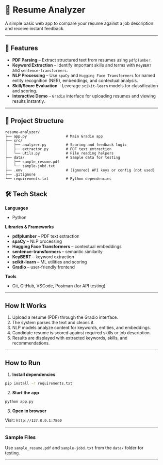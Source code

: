 # 🤖 Resume Analyzer

A simple basic web app to compare your resume against a job description and receive instant feedback.

---

## 🚀 Features
-  **PDF Parsing** – Extract structured text from resumes using `pdfplumber`.
-  **Keyword Extraction** – Identify important skills and terms with `KeyBERT` and `sentence-transformers`.
-  **NLP Processing** – Use `spaCy` and `Hugging Face Transformers` for named entity recognition (NER), embeddings, and contextual analysis.
-  **Skill/Score Evaluation** – Leverage `scikit-learn` models for classification and scoring.
-  **Interactive Demo** – `Gradio` interface for uploading resumes and viewing results instantly.

---

## 📁 Project Structure

```
resume-analyzer/
├── app.py                  # Main Gradio app
├── src/
│   ├── analyzer.py         # Scoring and feedback logic
│   ├── extractor.py        # PDF text extraction
│   └── utils.py            # File reading helpers
├── data/                   # Sample data for testing
│   ├── sample_resume.pdf
│   └── sample-jobd.txt
├── .env                    # (ignored) API keys or config (not used)
├── .gitignore
└── requirements.txt        # Python dependencies
```
## 🛠️ Tech Stack

**Languages**  
- Python  

**Libraries & Frameworks**  
- **pdfplumber** – PDF text extraction  
- **spaCy** – NLP processing  
- **Hugging Face Transformers** – contextual embeddings  
- **sentence-transformers** – semantic similarity  
- **KeyBERT** – keyword extraction  
- **scikit-learn** – ML utilities and scoring  
- **Gradio** – user-friendly frontend  

**Tools**  
- Git, GitHub, VSCode, Postman (for API testing)

---
## How It Works
1. Upload a resume (PDF) through the Gradio interface.  
2. The system parses the text and cleans it.  
3. NLP models analyze content for keywords, entities, and embeddings.  
4. Candidate resume is scored against required skills or job description.  
5. Results are displayed with extracted keywords, skills, and recommendations.  

---
## How to Run

1. **Install dependencies**

```bash
pip install -r requirements.txt
```

2. **Start the app**

```bash
python app.py
```

3. **Open in browser**

Visit: `http://127.0.0.1:7860`

---

### Sample Files

Use `sample_resume.pdf` and `sample-jobd.txt` from the `data/` folder for testing.

---
